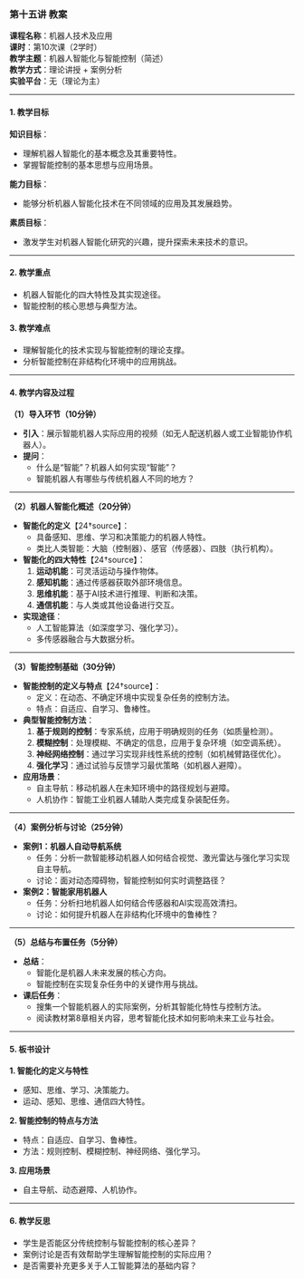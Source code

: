 ### **第十五讲 教案**

**课程名称**：机器人技术及应用  
**课时**：第10次课（2学时）  
**教学主题**：机器人智能化与智能控制（简述）  
**教学方式**：理论讲授 + 案例分析  
**实验平台**：无（理论为主）

---

#### **1. 教学目标**

**知识目标**：

- 理解机器人智能化的基本概念及其重要特性。
- 掌握智能控制的基本思想与应用场景。

**能力目标**：

- 能够分析机器人智能化技术在不同领域的应用及其发展趋势。

**素质目标**：

- 激发学生对机器人智能化研究的兴趣，提升探索未来技术的意识。

---

#### **2. 教学重点**

- 机器人智能化的四大特性及其实现途径。
- 智能控制的核心思想与典型方法。

#### **3. 教学难点**

- 理解智能化的技术实现与智能控制的理论支撑。
- 分析智能控制在非结构化环境中的应用挑战。

---

#### **4. 教学内容及过程**

**（1）导入环节（10分钟）**

- **引入**：展示智能机器人实际应用的视频（如无人配送机器人或工业智能协作机器人）。
- **提问**：
    - 什么是“智能”？机器人如何实现“智能”？
    - 智能机器人有哪些与传统机器人不同的地方？

---

**（2）机器人智能化概述（20分钟）**

- **智能化的定义**【24†source】：
    - 具备感知、思维、学习和决策能力的机器人特性。
    - 类比人类智能：大脑（控制器）、感官（传感器）、四肢（执行机构）。
- **智能化的四大特性**【24†source】：
    1. **运动机能**：可灵活运动与操作物体。
    2. **感知机能**：通过传感器获取外部环境信息。
    3. **思维机能**：基于AI技术进行推理、判断和决策。
    4. **通信机能**：与人类或其他设备进行交互。
- **实现途径**：
    - 人工智能算法（如深度学习、强化学习）。
    - 多传感器融合与大数据分析。

---

**（3）智能控制基础（30分钟）**

- **智能控制的定义与特点**【24†source】：
    - 定义：在动态、不确定环境中实现复杂任务的控制方法。
    - 特点：自适应、自学习、鲁棒性。
- **典型智能控制方法**：
    1. **基于规则的控制**：专家系统，应用于明确规则的任务（如质量检测）。
    2. **模糊控制**：处理模糊、不确定的信息，应用于复杂环境（如空调系统）。
    3. **神经网络控制**：通过学习实现非线性系统的控制（如机械臂路径优化）。
    4. **强化学习**：通过试验与反馈学习最优策略（如机器人避障）。
- **应用场景**：
    - 自主导航：移动机器人在未知环境中的路径规划与避障。
    - 人机协作：智能工业机器人辅助人类完成复杂装配任务。

---

**（4）案例分析与讨论（25分钟）**

- **案例1：机器人自动导航系统**
    - 任务：分析一款智能移动机器人如何结合视觉、激光雷达与强化学习实现自主导航。
    - 讨论：面对动态障碍物，智能控制如何实时调整路径？
- **案例2：智能家用机器人**
    - 任务：分析扫地机器人如何结合传感器和AI实现高效清扫。
    - 讨论：如何提升机器人在非结构化环境中的鲁棒性？

---

**（5）总结与布置任务（5分钟）**

- **总结**：
    - 智能化是机器人未来发展的核心方向。
    - 智能控制在实现复杂任务中的关键作用与挑战。
- **课后任务**：
    - 搜集一个智能机器人的实际案例，分析其智能化特性与控制方法。
    - 阅读教材第8章相关内容，思考智能化技术如何影响未来工业与社会。

---

#### **5. 板书设计**

**1. 智能化的定义与特性**

- 感知、思维、学习、决策能力。
- 运动、感知、思维、通信四大特性。

**2. 智能控制的特点与方法**

- 特点：自适应、自学习、鲁棒性。
- 方法：规则控制、模糊控制、神经网络、强化学习。

**3. 应用场景**

- 自主导航、动态避障、人机协作。

---

#### **6. 教学反思**

- 学生是否能区分传统控制与智能控制的核心差异？
- 案例讨论是否有效帮助学生理解智能控制的实际应用？
- 是否需要补充更多关于人工智能算法的基础内容？